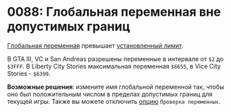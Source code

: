 # 0088: Глобальная переменная вне допустимых границ

[Глобальная переменная](../../coding/variables.md#globalnye-peremennye) превышает [установленный лимит](../../scm-documentation/gta-limits.md). 

В GTA III, VC и San Andreas разрешены переменные в интервале от `$2` до `$3FFF`. В Liberty City Stories максимальная переменная `$6655`, в Vice City Stories - `$6399`.

**Возможные решения**: измените имя глобальной переменной так, чтобы оно был положительным числом в пределах допустимых границ для текущей игры. Также вы можете отключить [опцию](../../editor/options/general.md#proverka-peremennykh) `Проверка переменных`.

